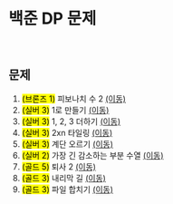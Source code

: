 # 백준 DP 문제

<br/>

## 문제
1. <mark>(브론즈 1)</mark> 피보나치 수 2 [(이동)](https://github.com/malvr00/Java-algorithm/tree/master/backjoon/dp/step1)
2. <mark>(실버  3)</mark> 1로 만들기 [(이동)](https://github.com/malvr00/Java-algorithm/tree/master/backjoon/dp/step2)
3. <mark>(실버  3)</mark> 1, 2, 3 더하기 [(이동)](https://github.com/malvr00/Java-algorithm/tree/master/backjoon/dp/step3)
4. <mark>(실버  3)</mark> 2xn 타일링 [(이동)](https://github.com/malvr00/Java-algorithm/tree/master/backjoon/dp/step4)
5. <mark>(실버  3)</mark> 계단 오르기 [(이동)](https://github.com/malvr00/Java-algorithm/tree/master/backjoon/dp/step5)
6. <mark>(실버  2)</mark> 가장 긴 감소하는 부분 수열 [(이동)](https://github.com/malvr00/Java-algorithm/tree/master/backjoon/dp/step6)
7. <mark>(골드  5)</mark> 퇴사 2 [(이동)](https://github.com/malvr00/Java-algorithm/tree/master/backjoon/dp/step7)
8. <mark>(골드  3)</mark> 내리막 길 [(이동)](https://github.com/malvr00/Java-algorithm/tree/master/backjoon/dp/step8)
9. <mark>(골드  3)</mark> 파일 합치기 [(이동)](https://github.com/malvr00/Java-algorithm/tree/master/backjoon/dp/step9)
